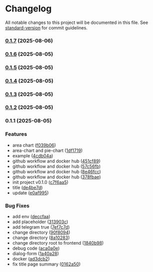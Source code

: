# Changelog

All notable changes to this project will be documented in this file. See [standard-version](https://github.com/conventional-changelog/standard-version) for commit guidelines.

### [0.1.7](https://github.com/GearRata/reports-ui/compare/v0.1.6...v0.1.7) (2025-08-06)

### [0.1.6](https://github.com/GearRata/reports-ui/compare/v0.1.5...v0.1.6) (2025-08-05)

### [0.1.5](https://github.com/GearRata/reports-ui/compare/v0.1.4...v0.1.5) (2025-08-05)

### [0.1.4](https://github.com/GearRata/reports-ui/compare/v0.1.3...v0.1.4) (2025-08-05)

### [0.1.3](https://github.com/GearRata/reports-ui/compare/v0.1.1...v0.1.3) (2025-08-05)

### [0.1.2](https://github.com/GearRata/reports-ui/compare/v0.1.1...v0.1.2) (2025-08-05)

### 0.1.1 (2025-08-05)


### Features

* area chart ([f039b06](https://github.com/GearRata/reports-ui/commit/f039b063b6ad6d2487896a870053ca0d2a8470f0))
* area-chart and pie-chart ([1df1719](https://github.com/GearRata/reports-ui/commit/1df171978ee83e5362e7dc75aa8782f6c5c4c42d))
* example ([4cdb04a](https://github.com/GearRata/reports-ui/commit/4cdb04ac6008675a9cdd79f2d0884f814312abac))
* github workflow and docker hub ([451cf89](https://github.com/GearRata/reports-ui/commit/451cf8963bdad77c4852ed098d2d6339bfe0fb49))
* github workflow and docker hub ([57c56fb](https://github.com/GearRata/reports-ui/commit/57c56fbacd551838ed87aa33904021d260907051))
* github workflow and docker hub ([8e46fcc](https://github.com/GearRata/reports-ui/commit/8e46fcc11870f0b9d920be21def4a56bf39909a3))
* github workflow and docker hub ([378fbae](https://github.com/GearRata/reports-ui/commit/378fbae4eb7e37601a16d1107fce0fa0961a1afa))
* init project v0.1.0 ([c7f6aa5](https://github.com/GearRata/reports-ui/commit/c7f6aa5112d69501374fdd553238e0d516af3cb0))
* title ([de4be7d](https://github.com/GearRata/reports-ui/commit/de4be7dccf90630cc7ae603f05a033b44ab22d5e))
* update ([e0af995](https://github.com/GearRata/reports-ui/commit/e0af99541cd9489e89de7e74dc16b7d7240e78bc))


### Bug Fixes

* add env ([deccfaa](https://github.com/GearRata/reports-ui/commit/deccfaabebbc3bf250fb956d226f001c7ea63a8d))
* add placeholder ([313903c](https://github.com/GearRata/reports-ui/commit/313903cff2a63e100f2d61d1e5e2d344d455f480))
* add telegram true ([7ef7c7d](https://github.com/GearRata/reports-ui/commit/7ef7c7da8eca3799abb22e2b1db4b3e86f28f188))
* change directory ([90f8094](https://github.com/GearRata/reports-ui/commit/90f8094cf71f6a76fa1adef389c5706a778327af))
* change directory ([8a10283](https://github.com/GearRata/reports-ui/commit/8a10283c1e7c34c4c1ebb18eed83cbc6a9213eb5))
* change directory root to frontend ([1840b98](https://github.com/GearRata/reports-ui/commit/1840b981306c66cb9738c1b191c031e439013101))
* debug code ([aca0a0e](https://github.com/GearRata/reports-ui/commit/aca0a0e0b2db27ea6e38368e252f8236b42b4e7a))
* dialog-form ([1a40a28](https://github.com/GearRata/reports-ui/commit/1a40a2884ae79f8ea25f380876f0a3e914d3ae6e))
* docker ([ad3dcb2](https://github.com/GearRata/reports-ui/commit/ad3dcb256012b7d78bd3fc86cac9f3574ffe5b9e))
* fix title page summary ([0162a50](https://github.com/GearRata/reports-ui/commit/0162a50f63c07c0b10b83b467cdda850f542e144))
